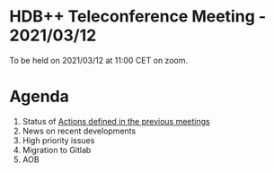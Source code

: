 # HDB++ Teleconference Meeting - 2021/03/12

To be held on 2021/03/12 at 11:00 CET on zoom.

# Agenda
 
 1. Status of [Actions defined in the previous meetings](https://github.com/tango-controls-hdbpp/meeting-minutes/blob/master/2021/2021-01-15/Minutes.md#summary-of-remaining-actions)
 2. News on recent developments
 3. High priority issues
 4. Migration to Gitlab
 5. AOB

